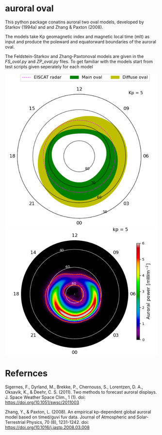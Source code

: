 # auroral oval
This python package conatins auroral two oval models, developed by  Starkov (1994a) and and Zhang & Paxton (2008). 

The models take Kp geomagnetic index and magnetic local time (mlt) as input and produce the poleward and equatorward boundaries of the auroral oval. 

The Feldstein-Starkov and Zhang-Paxtonoval models are given in the *FS_oval.py* and *ZP_oval.py* files. 
To get familiar with the models start from test scripts given seperately for each model 

![alt text](https://github.com/habtie-phys/auroraloval/blob/main/figures/FS_oval.png) ![alt text](https://github.com/habtie-phys/auroraloval/blob/main/figures/ZP_oval.png)

# Refernces 
Sigernes, F., Dyrland, M., Brekke, P., Chernouss, S., Lorentzen, D. A., Oksavik, K., & Deehr, C. S. (2011). Two methods to forecast auroral displays. J. Space Weather Space Clim., 1 (1). doi: https://doi.org/10.1051/swsc/2011003

Zhang, Y., & Paxton, L. (2008). An empirical kp-dependent global auroral model based on timed/guvi fuv data.
 Journal of Atmospheric and Solar-Terrestrial Physics, 70 (8), 1231-1242. doi: https://doi.org/10.1016/j.jastp.2008.03.008


